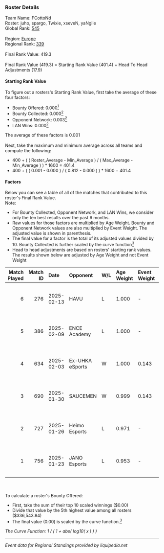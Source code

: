 ### Roster Details<br />
Team Name: FCottoNd<br />
Roster: juho, spargo, Twixie, xseveN, yaNgile<br />
Global Rank: [545](../../standings_global_2025_03_01.md)<br />
<br />
Region: [Europe]( ../../standings_europe_2025_03_01.md)<br />
Regional Rank: [339]( ../../standings_europe_2025_03_01.md)<br />
<br />
Final Rank Value:  419.3<br />
<br />
Final Rank Value (419.3) = Starting Rank Value (401.4) + Head To Head Adjustments (17.9)<br />

#### Starting Rank Value<br />
To figure out a rosters's Starting Rank Value, first take the average of these four factors:<br />
- Bounty Offered: 0.000[<sup>1</sup>](#table2)
- Bounty Collected: 0.000[<sup>2</sup>](#table1)
- Opponent Network: 0.003[<sup>2</sup>](#table1)
- LAN Wins: 0.000[<sup>2</sup>](#table1)

The average of these factors is 0.001<br />
<br />
Next, take the maximum and minimum average across all teams and compute the following:<br />
- 400 + ( ( Roster_Average - Min_Average ) / ( Max_Average - Min_Average ) ) * 1600 = 401.4
- 400 + ( ( 0.001 - 0.000 ) / ( 0.812 - 0.000 ) ) * 1600 = 401.4


#### Factors<br />
Below you can see a table of all of the matches that contributed to this roster's Final Rank Value.<br />
Note:<br />

- For Bounty Collected, Opponent Network, and LAN Wins, we consider only the ten best results over the past 6 months.
- Raw values for those factors are multiplied by Age Weight. Bounty and Opponent Network values are also multiplied by Event Weight. The adjusted value is shown in parenthesis.
- The final value for a factor is the total of its adjusted values divided by 10. Bounty Collected is further scaled by the curve function[<sup>3</sup>](#curveFunction)
- Head to head adjustments are based on rosters' starting rank values. The results shown below are adjusted by Age Weight and not Event Weight
<span id="table1"></span><br />


| Match Played | Match ID | Date       | Opponent        | W/L | Age Weight | Event Weight | Bounty Collected | Opponent Network | LAN Wins  | H2H Adj. | Roster                                |
| -: | -: | :- | :- | :- | :- | :- | :- | :- | :- | -: | :- |
|            6 |      276 | 2025-02-13 | HAVU            | L   | 1.000      | -            | -                | -                | -         |    -5.19 | juho, spargo, Twixie, xseveN, yaNgile |
|            5 |      386 | 2025-02-09 | ENCE Academy    | L   | 1.000      | -            | -                | -                | -         |    -3.48 | juho, spargo, Twixie, xseveN, yaNgile |
|            4 |      634 | 2025-02-03 | Ex-UHKA eSports | W   | 1.000      | 0.143        | 0.000 (0.000)    | 0.203 (0.029)    | 0 (0.000) |    20.00 | juho, spargo, Twixie, xseveN, yaNgile |
|            3 |      690 | 2025-01-30 | SAUCEMEN        | W   | 0.999      | 0.143        | 0.000 (0.000)    | 0.000 (0.000)    | 0 (0.000) |    14.07 | juho, spargo, Twixie, xseveN, yaNgile |
|            2 |      727 | 2025-01-26 | Heimo Esports   | L   | 0.971      | -            | -                | -                | -         |    -4.54 | juho, spargo, Twixie, xseveN, yaNgile |
|            1 |      756 | 2025-01-23 | JANO Esports    | L   | 0.953      | -            | -                | -                | -         |    -2.96 | juho, spargo, Twixie, xseveN, yaNgile |

<br />
<span id="table2"></span><br />
To calculate a roster's Bounty Offered:<br />

- First, take the sum of their top 10 scaled winnings ($0.00)
- Divide that value by the 5th highest value among all rosters ($336,543.84)
- The final value (0.00) is scaled by the curve function.[<sup>3</sup>](#curveFunction)

<span id="curveFunction"></span>_The Curve Function: 1 / ( 1 + abs( log10( x ) ) )_<br />

---
_Event data for Regional Standings provided by liquipedia.net_<br />
